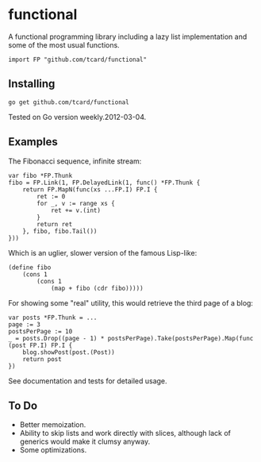 # functional

A functional programming library including
a lazy list implementation and some of the most usual functions.

	import FP "github.com/tcard/functional"
	
## Installing

	go get github.com/tcard/functional

Tested on Go version weekly.2012-03-04.
	
## Examples

The Fibonacci sequence, infinite stream:

	var fibo *FP.Thunk
	fibo = FP.Link(1, FP.DelayedLink(1, func() *FP.Thunk {
		return FP.MapN(func(xs ...FP.I) FP.I {
			ret := 0
			for _, v := range xs {
				ret += v.(int)
			}
			return ret
		}, fibo, fibo.Tail())
	}))
	
Which is an uglier, slower version of the famous Lisp-like:

	(define fibo
		(cons 1
			(cons 1
				(map + fibo (cdr fibo)))))		

For showing some "real" utility, this would retrieve the third page of a blog:

	var posts *FP.Thunk	= ...
	page := 3
	postsPerPage := 10
	_ = posts.Drop((page - 1) * postsPerPage).Take(postsPerPage).Map(func (post FP.I) FP.I {
		blog.showPost(post.(Post))
		return post
	})
	
See documentation and tests for detailed usage.

## To Do
	
* Better memoization.
* Ability to skip lists and work directly with slices, although lack of generics would make it clumsy anyway.
* Some optimizations.